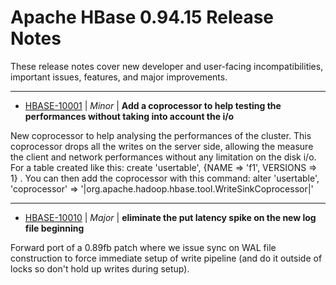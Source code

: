 
<!---
# Licensed to the Apache Software Foundation (ASF) under one
# or more contributor license agreements.  See the NOTICE file
# distributed with this work for additional information
# regarding copyright ownership.  The ASF licenses this file
# to you under the Apache License, Version 2.0 (the
# "License"); you may not use this file except in compliance
# with the License.  You may obtain a copy of the License at
#
#     http://www.apache.org/licenses/LICENSE-2.0
#
# Unless required by applicable law or agreed to in writing, software
# distributed under the License is distributed on an "AS IS" BASIS,
# WITHOUT WARRANTIES OR CONDITIONS OF ANY KIND, either express or implied.
# See the License for the specific language governing permissions and
# limitations under the License.
-->
# Apache HBase  0.94.15 Release Notes

These release notes cover new developer and user-facing incompatibilities, important issues, features, and major improvements.


---

* [HBASE-10001](https://issues.apache.org/jira/browse/HBASE-10001) | *Minor* | **Add a coprocessor to help testing the performances without taking into account the i/o**

New coprocessor to help analysing the performances of the cluster. This coprocessor drops all the writes on the server side, allowing the measure the client and network performances without any limitation on the disk i/o. For a table created like this: create 'usertable', {NAME =\> 'f1', VERSIONS =\> 1}  . You can then add the coprocessor with this command:
alter 'usertable', 'coprocessor' =\> '\|org.apache.hadoop.hbase.tool.WriteSinkCoprocessor\|'


---

* [HBASE-10010](https://issues.apache.org/jira/browse/HBASE-10010) | *Major* | **eliminate the put latency spike on the new log file beginning**

Forward port of a 0.89fb patch where we issue sync on WAL file construction to force immediate setup of write pipeline (and do it outside of locks so don't hold up writes during setup).



